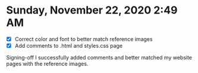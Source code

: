 # Sunday, November 22, 2020 2:49 AM
- [X] Correct color and font to better match reference images
- [X] Add comments to .html and styles.css page

Signing-off I successfully added comments and better matched my website pages with the reference images.
